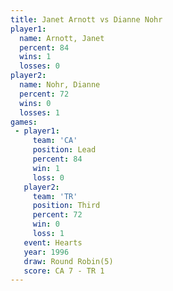 ```yaml
---
title: Janet Arnott vs Dianne Nohr
player1:             
  name: Arnott, Janet
  percent: 84        
  wins: 1            
  losses: 0          
player2:             
  name: Nohr, Dianne 
  percent: 72        
  wins: 0            
  losses: 1          
games:
 - player1:        
     team: 'CA'    
     position: Lead
     percent: 84   
     win: 1        
     loss: 0       
   player2:         
     team: 'TR'     
     position: Third
     percent: 72    
     win: 0         
     loss: 1        
   event: Hearts       
   year: 1996          
   draw: Round Robin(5)
   score: CA 7 - TR 1  
---
```

